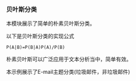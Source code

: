 ### 贝叶斯分类

本模块展示了简单的朴素贝叶斯分类。

以下是贝叶斯分类的实现公式

```
P(A|B)=P(B|A)P(A)/P(B)

```

朴素贝叶斯可以广泛应用于文本分析当中，简单有效。

本示例展示了E-mail主题分类(垃圾邮件，非垃圾邮件)

